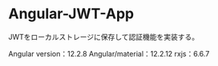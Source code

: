 # Angular-JWT-App

JWTをローカルストレージに保存して認証機能を実装する。

Angular version：12.2.8
Angular/material：12.2.12
rxjs：6.6.7